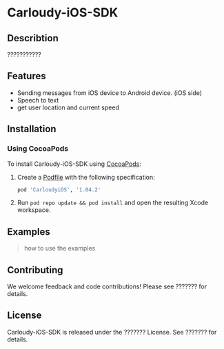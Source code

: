 # Carloudy-iOS-SDK

## Describtion
???????????

## Features
* Sending messages from iOS device to Android device. (iOS side)
* Speech to text
* get user location and current speed

## Installation

### Using CocoaPods

To install Carloudy-iOS-SDK using [CocoaPods](https://cocoapods.org/):
1. Create a [Podfile](https://guides.cocoapods.org/syntax/podfile.html) with the following specification:
   ```ruby
   pod 'CarloudyiOS', '1.04.2'
   ```

1. Run `pod repo update && pod install` and open the resulting Xcode workspace.

## Examples
> how to use the examples

## Contributing

We welcome feedback and code contributions! Please see ??????? for details.

## License

Carloudy-iOS-SDK is released under the ??????? License. See ??????? for details.
